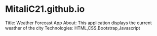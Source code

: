 # MitaliC21.github.io
Title: Weather Forecast App
About: This application displays the current weather of the city
Technologies: HTML,CSS,Bootstrap,Javascript
